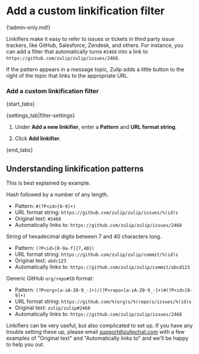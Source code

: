 # Add a custom linkification filter

{!admin-only.md!}

Linkifiers make it easy to refer to issues or tickets in third
party issue trackers, like GitHub, Salesforce, Zendesk, and others.
For instance, you can add a filter that automatically turns `#2468`
into a link to `https://github.com/zulip/zulip/issues/2468`.

If the pattern appears in a message topic, Zulip adds a little button to the
right of the topic that links to the appropriate URL.

### Add a custom linkification filter

{start_tabs}

{settings_tab|filter-settings}

1. Under **Add a new linkifier**, enter a **Pattern** and
**URL format string**.

1. Click **Add linkifier**.

{end_tabs}

## Understanding linkification patterns

This is best explained by example.

Hash followed by a number of any length.

* Pattern: `#(?P<id>[0-9]+)`
* URL format string: `https://github.com/zulip/zulip/issues/%(id)s`
* Original text: `#2468`
* Automatically links to: `https://github.com/zulip/zulip/issues/2468`

String of hexadecimal digits between 7 and 40 characters long.

* Pattern: `(?P<id>[0-9a-f]{7,40})`
* URL format string: `https://github.com/zulip/zulip/commit/%(id)s`
* Original text: `abdc123`
* Automatically links to: `https://github.com/zulip/zulip/commit/abcd123`

Generic GitHub `org/repo#ID` format:

* Pattern: `(?P<org>[a-zA-Z0-9_-]+)/(?P<repo>[a-zA-Z0-9_-]+)#(?P<id>[0-9]+)`
* URL format string: `https://github.com/%(org)s/%(repo)s/issues/%(id)s`
* Original text: `zulip/zulip#2468`
* Automatically links to: `https://github.com/zulip/zulip/issues/2468`

Linkifiers can be very useful, but also complicated to set up. If you have
any trouble setting these up, please email support@zulipchat.com with a few
examples of "Original text" and "Automatically links to" and we'll be happy
to help you out.
